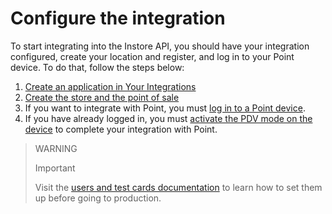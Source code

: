 # Configure the integration


To start integrating into the Instore API, you should have your integration configured, create your location and register, and log in to your Point device. To do that, follow the steps below:

1. [Create an application in Your Integrations](/developers/en/docs/ecosistema-presencial/integration-configuration/create-app)
2. [Create the store and the point of sale](/developers/en/docs/ecosistema-presencial/integration-configuration/create-store-point-of-sale)
3. If you want to integrate with Point, you must [log in to a Point device](/developers/en/docs/ecosistema-presencial/integration-configuration/signin-point).
4. If you have already logged in, you must [activate the PDV mode on the device](/developers/en/docs/ecosistema-presencial/integration-configuration/enable-pdv) to complete your integration with Point.

> WARNING
>
> Important
>
> Visit the [users and test cards documentation](/developers/en/docs/ecosistema-presencial/additional-content/your-integrations/test/accounts) to learn how to set them up before going to production.